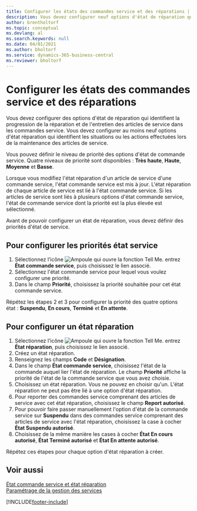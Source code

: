 ```yaml
---
title: Configurer les états des commandes service et des réparations | Microsoft Docs
description: Vous devez configurer neuf options d'état de réparation qui identifient la progression de la réparation et de l'entretien des articles de service dans les commandes service.
author: brentholtorf
ms.topic: conceptual
ms.devlang: al
ms.search.keywords: null
ms.date: 04/01/2021
ms.author: bholtorf
ms.service: dynamics-365-business-central
ms.reviewer: bholtorf
---
```

# Configurer les états des commandes service et des réparations

Vous devez configurer des options d'état de réparation qui identifient la progression de la réparation et de l'entretien des articles de service dans les commandes service. Vous devez configurer au moins neuf options d'état réparation qui identifient les situations ou les actions effectuées lors de la maintenance des articles de service.  

Vous pouvez définir le niveau de priorité des options d'état de commande service. Quatre niveaux de priorité sont disponibles : **Très haute**, **Haute**, **Moyenne** et **Basse**.  

Lorsque vous modifiez l'état réparation d'un article de service d'une commande service, l'état commande service est mis à jour. L'état réparation de chaque article de service est lié à l'état commande service. Si les articles de service sont liés à plusieurs options d'état commande service, l'état de commande service dont la priorité est la plus élevée est sélectionné.  

Avant de pouvoir configurer un état de réparation, vous devez définir des priorités d'état de service.

## Pour configurer les priorités état service

1. Sélectionnez l’icône ![Ampoule qui ouvre la fonction Tell Me.](media/ui-search/search_small.png "Dites-moi ce que vous voulez faire") entrez **État commande service**, puis choisissez le lien associé.  
2. Sélectionnez l'état commande service pour lequel vous voulez configurer une priorité.  
3. Dans le champ **Priorité**, choisissez la priorité souhaitée pour cet état commande service.  

Répétez les étapes 2 et 3 pour configurer la priorité des quatre options état : **Suspendu**, **En cours**, **Terminé** et **En attente**.  

## Pour configurer un état réparation

1. Sélectionnez l’icône ![Ampoule qui ouvre la fonction Tell Me.](media/ui-search/search_small.png "Dites-moi ce que vous voulez faire") entrez **État réparation**, puis choisissez le lien associé.
2. Créez un état réparation.  
3. Renseignez les champs **Code** et **Désignation**.  
4. Dans le champ **État commande service**, choisissez l'état de la commande auquel lier l'état de réparation. Le champ **Priorité** affiche la priorité de l'état de la commande service que vous avez choisie.  
5. Choisissez un état réparation. Vous ne pouvez en choisir qu'un. L'état réparation ne peut pas être lié à une option d'état réparation.  
6. Pour reporter des commandes service comprenant des articles de service avec cet état réparation, choisissez le champ **Report autorisé**.  
7. Pour pouvoir faire passer manuellement l'option d'état de la commande service sur **Suspendu** dans des commandes service comprenant des articles de service avec l'état réparation, choisissez la case à cocher **État Suspendu autorisé**.  
8. Choisissez de la même manière les cases à cocher **État En cours autorisé**, **État Terminé autorisé** et **État En attente autorisé**.

Répétez ces étapes pour chaque option d'état réparation à créer.

## Voir aussi

[État commande service et état réparation](service-service-order-status-and-repair-status.md)  
[Paramétrage de la gestion des services](service-setup-service.md)  


[!INCLUDE[footer-include](includes/footer-banner.md)]